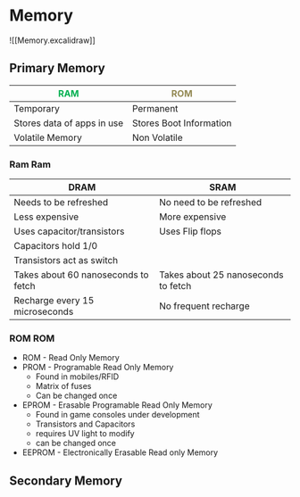 # Memory
![[Memory.excalidraw]]
## Primary Memory
| <font color="#00b050">RAM                        </font>| <font color="#938953">ROM</font>                     |
| -------------------------- | ----------------------- |
| Temporary                  | Permanent               |
| Stores data of apps in use | Stores Boot Information |
| Volatile Memory            | Non Volatile            |

### Ram Ram

| **DRAM**                            | **SRAM**                            |
| ----------------------------------- | ----------------------------------- |
| Needs to be refreshed               | No need to be refreshed             |
| Less expensive                      | More expensive                      |
| Uses capacitor/transistors          | Uses Flip flops                     |
| Capacitors hold 1/0                 |                                     |
| Transistors act as switch           |                                     |
| Takes about 60 nanoseconds to fetch | Takes about 25 nanoseconds to fetch |
| Recharge every 15 microseconds      | No frequent recharge                |

### ROM ROM
- ROM - Read Only Memory
- PROM - Programable Read Only Memory
	- Found in mobiles/RFID
	- Matrix of fuses
	- Can be changed once
- EPROM - Erasable Programable Read Only Memory
	- Found in game consoles under development
	- Transistors and Capacitors
	- requires UV light to modify
	- can be changed once
- EEPROM - Electronically Erasable Read only Memory
## Secondary Memory 
